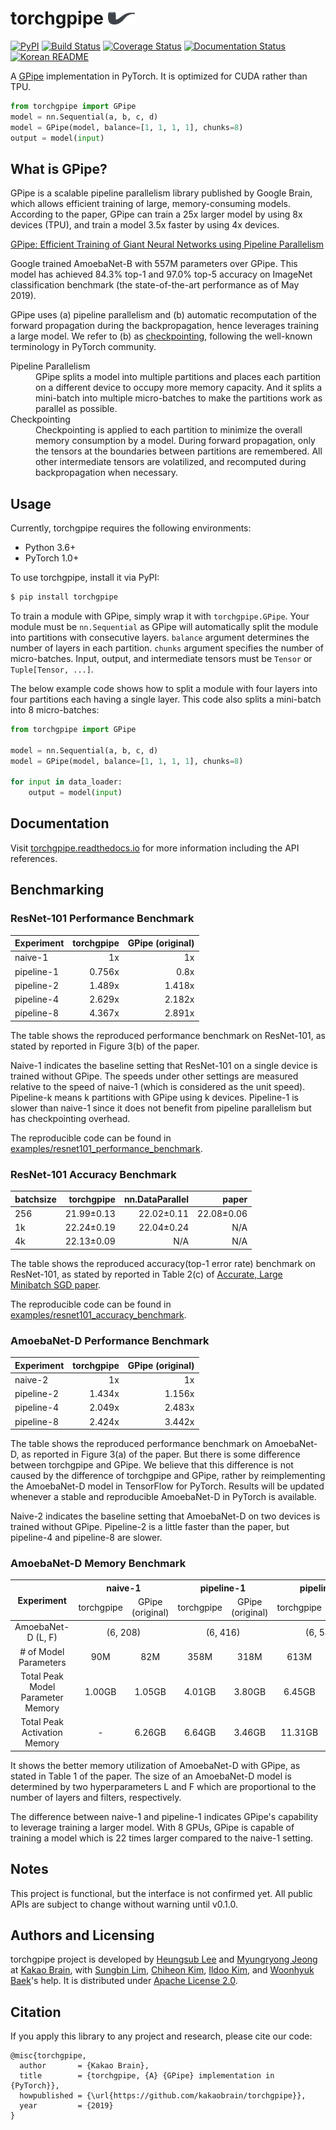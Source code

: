 # torchgpipe <img src="docs/_static/not-pipe.svg" height="20" />

[![PyPI](https://img.shields.io/pypi/v/torchgpipe.svg)](https://pypi.org/project/torchgpipe)
[![Build Status](https://travis-ci.org/kakaobrain/torchgpipe.svg?branch=master)](https://travis-ci.org/kakaobrain/torchgpipe)
[![Coverage Status](https://coveralls.io/repos/github/KakaoBrain/torchgpipe/badge.svg?branch=master)](https://coveralls.io/github/KakaoBrain/torchgpipe?branch=master)
[![Documentation Status](https://readthedocs.org/projects/torchgpipe/badge/?version=latest)](https://torchgpipe.readthedocs.io/en/latest/?badge=latest)
[![Korean README](https://img.shields.io/badge/readme-korean-blue.svg)](README.ko.md)

A [GPipe](https://arxiv.org/abs/1811.06965) implementation in PyTorch. It is
optimized for CUDA rather than TPU.

```python
from torchgpipe import GPipe
model = nn.Sequential(a, b, c, d)
model = GPipe(model, balance=[1, 1, 1, 1], chunks=8)
output = model(input)
```

## What is GPipe?

GPipe is a scalable pipeline parallelism library published by Google Brain,
which allows efficient training of large, memory-consuming models. According to
the paper, GPipe can train a 25x larger model by using 8x devices (TPU), and
train a model 3.5x faster by using 4x devices.

[GPipe: Efficient Training of Giant Neural Networks using Pipeline Parallelism](https://arxiv.org/abs/1811.06965)

Google trained AmoebaNet-B with 557M parameters over GPipe. This model has
achieved 84.3% top-1 and 97.0% top-5 accuracy on ImageNet classification
benchmark (the state-of-the-art performance as of May 2019).

GPipe uses (a) pipeline parallelism and (b) automatic recomputation of the
forward propagation during the backpropagation, hence leverages training a
large model. We refer to (b) as [checkpointing][], following the well-known
terminology in PyTorch community.

[checkpointing]: https://pytorch.org/docs/stable/checkpoint.html

<dl>
<dt>Pipeline Parallelism</dt>
<dd>GPipe splits a model into multiple partitions and places each partition on
    a different device to occupy more memory capacity. And it splits a
    mini-batch into multiple micro-batches to make the partitions work as
    parallel as possible.</dd>

<dt>Checkpointing</dt>
<dd>Checkpointing is applied to each partition to minimize the overall memory
    consumption by a model. During forward propagation, only the tensors at the
    boundaries between partitions are remembered. All other intermediate
    tensors are volatilized, and recomputed during backpropagation when
    necessary.</dd>
</dl>

## Usage

Currently, torchgpipe requires the following environments:

- Python 3.6+
- PyTorch 1.0+

To use torchgpipe, install it via PyPI:

```sh
$ pip install torchgpipe
```

To train a module with GPipe, simply wrap it with `torchgpipe.GPipe`. Your
module must be `nn.Sequential` as GPipe will automatically split the module
into partitions with consecutive layers. `balance` argument determines the
number of layers in each partition. `chunks` argument specifies the number of
micro-batches. Input, output, and intermediate tensors must be `Tensor` or
`Tuple[Tensor, ...]`.

The below example code shows how to split a module with four layers into four
partitions each having a single layer. This code also splits a mini-batch into
8 micro-batches:

```python
from torchgpipe import GPipe

model = nn.Sequential(a, b, c, d)
model = GPipe(model, balance=[1, 1, 1, 1], chunks=8)

for input in data_loader:
    output = model(input)
```

## Documentation

Visit [torchgpipe.readthedocs.io][rtd] for more information including the API
references.

[rtd]: https://torchgpipe.readthedocs.io/

## Benchmarking

### ResNet-101 Performance Benchmark

Experiment | torchgpipe | GPipe (original)
---------- | -----: | -----:
naive-1    |     1x |     1x
pipeline-1 | 0.756x |   0.8x
pipeline-2 | 1.489x | 1.418x
pipeline-4 | 2.629x | 2.182x
pipeline-8 | 4.367x | 2.891x

The table shows the reproduced performance benchmark on ResNet-101, as stated
by reported in Figure 3(b) of the paper.

Naive-1 indicates the baseline setting that ResNet-101 on a single device is
trained without GPipe. The speeds under other settings are measured relative to
the speed of naive-1 (which is considered as the unit speed). Pipeline-k means
k partitions with GPipe using k devices. Pipeline-1 is slower than naive-1
since it does not benefit from pipeline parallelism but has checkpointing
overhead.

The reproducible code can be found in
[examples/resnet101_performance_benchmark](examples/resnet101_performance_benchmark).

### ResNet-101 Accuracy Benchmark

batchsize | torchgpipe | nn.DataParallel | paper
---- | -----: | -----: | -----:
256 | 21.99&pm;0.13 | 22.02&pm;0.11 | 22.08&pm;0.06
1k  | 22.24&pm;0.19 | 22.04&pm;0.24 | N/A
4k  | 22.13&pm;0.09 | N/A           | N/A

The table shows the reproduced accuracy(top-1 error rate) benchmark on ResNet-101, 
as stated by reported in Table 2(c) of [Accurate, Large Minibatch SGD paper](https://arxiv.org/abs/1706.02677).

The reproducible code can be found in
[examples/resnet101_accuracy_benchmark](examples/resnet101_accuracy_benchmark).

### AmoebaNet-D Performance Benchmark

Experiment | torchgpipe | GPipe (original)
---------- | -----: | -----:
naive-2    |     1x |     1x
pipeline-2 | 1.434x | 1.156x
pipeline-4 | 2.049x | 2.483x
pipeline-8 | 2.424x | 3.442x

The table shows the reproduced performance benchmark on AmoebaNet-D, as
reported in Figure 3(a) of the paper. But there is some difference between
torchgpipe and GPipe. We believe that this difference is not caused by the
difference of torchgpipe and GPipe, rather by reimplementing the AmoebaNet-D
model in TensorFlow for PyTorch. Results will be updated whenever a stable and
reproducible AmoebaNet-D in PyTorch is available.

Naive-2 indicates the baseline setting that AmoebaNet-D on two devices is
trained without GPipe. Pipeline-2 is a little faster than the paper, but
pipeline-4 and pipeline-8 are slower.

### AmoebaNet-D Memory Benchmark

<table>
  <thead>
    <tr>
      <th rowspan="2">Experiment</th>
      <th colspan="2">naive-1</th>
      <th colspan="2">pipeline-1</th>
      <th colspan="2">pipeline-2</th>
      <th colspan="2">pipeline-4</th>
      <th colspan="2">pipeline-8</th>
    </tr>
    <tr align="center">
      <td>torchgpipe</td>
      <td>GPipe<br>(original)</td>
      <td>torchgpipe</td>
      <td>GPipe<br>(original)</td>
      <td>torchgpipe</td>
      <td>GPipe<br>(original)</td>
      <td>torchgpipe</td>
      <td>GPipe<br>(original)</td>
      <td>torchgpipe</td>
      <td>GPipe<br>(original)</td>
    </tr>
  </thead>
  <tbody>
    <tr align="center">
      <td>AmoebaNet-D (L, F)</td>
      <td colspan="2">(6, 208)</td>
      <td colspan="2">(6, 416)</td>
      <td colspan="2">(6, 544)</td>
      <td colspan="2">(12, 544)</td>
      <td colspan="2">(24, 512)</td>
    </tr>
    <tr align="center">
      <td># of Model Parameters</td>
      <td>90M</td>
      <td>82M</td>
      <td>358M</td>
      <td>318M</td>
      <td>613M</td>
      <td>542M</td>
      <td>1.16B</td>
      <td>1.05B</td>
      <td>2.01B</td>
      <td>1.80B</td>
    </tr>
    <tr align="center">
      <td>Total Peak Model Parameter Memory</td>
      <td>1.00GB</td>
      <td>1.05GB</td>
      <td>4.01GB</td>
      <td>3.80GB</td>
      <td>6.45GB</td>
      <td>6.45GB</td>
      <td>13.00GB</td>
      <td>12.53GB</td>
      <td>22.42GB</td>
      <td>24.62GB</td>
    </tr>
    <tr align="center">
      <td>Total Peak Activation Memory</td>
      <td>-</td>
      <td>6.26GB</td>
      <td>6.64GB</td>
      <td>3.46GB</td>
      <td>11.31GB</td>
      <td>8.11GB</td>
      <td>18.72GB</td>
      <td>15.21GB</td>
      <td>35.78GB</td>
      <td>26.24GB</td>
    </tr>
  </tbody>
</table>

It shows the better memory utilization of AmoebaNet-D with GPipe, as stated in
Table 1 of the paper. The size of an AmoebaNet-D model is determined by two
hyperparameters L and F which are proportional to the number of layers and
filters, respectively.

The difference between naive-1 and pipeline-1 indicates GPipe's capability to
leverage training a larger model. With 8 GPUs, GPipe is capable of training a
model which is 22 times larger compared to the naive-1 setting.

## Notes

This project is functional, but the interface is not confirmed yet. All public
APIs are subject to change without warning until v0.1.0.

## Authors and Licensing

torchgpipe project is developed by [Heungsub Lee][] and [Myungryong Jeong][] at
[Kakao Brain][], with [Sungbin Lim][], [Chiheon Kim][], [Ildoo Kim][], and
[Woonhyuk Baek][]'s help. It is distributed under [Apache License
2.0](LICENSE).

[Kakao Brain]: https://kakaobrain.com/
[Heungsub Lee]: https://subl.ee/
[Myungryong Jeong]: https://github.com/mrJeong
[Sungbin Lim]: https://github.com/sungbinlim
[Chiheon Kim]: https://github.com/chiheonk
[Ildoo Kim]: https://github.com/ildoonet
[Woonhyuk Baek]: https://github.com/wbaek

## Citation

If you apply this library to any project and research, please cite our code:

```
@misc{torchgpipe,
  author       = {Kakao Brain},
  title        = {torchgpipe, {A} {GPipe} implementation in {PyTorch}},
  howpublished = {\url{https://github.com/kakaobrain/torchgpipe}},
  year         = {2019}
}
```

